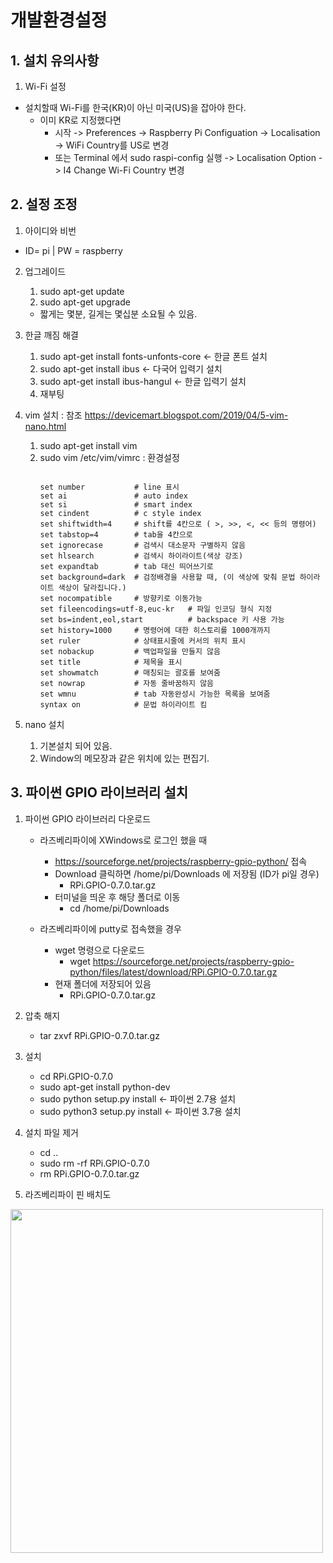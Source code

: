 # 개발환경설정

## 1. 설치 유의사항

1. Wi-Fi 설정
* 설치할때 Wi-Fi를 한국(KR)이 아닌 미국(US)을 잡아야 한다.
  + 이미 KR로 지정했다면 
    - 시작 -> Preferences -> Raspberry Pi Configuation -> Localisation -> WiFi Country를 US로 변경
    - 또는 Terminal 에서 sudo raspi-config 실행 -> Localisation Option -> I4 Change Wi-Fi Country 변경
      
## 2. 설정 조정

1. 아이디와 비번
* ID= pi | PW = raspberry

2. 업그레이드
   1. sudo apt-get update
   2. sudo apt-get upgrade
   + 짧게는 몇분, 길게는 몇십분 소요될 수 있음.
  
3. 한글 깨짐 해결
   1. sudo apt-get install fonts-unfonts-core  <- 한글 폰트 설치
   2. sudo apt-get install ibus <- 다국어 입력기 설치
   3. sudo apt-get install ibus-hangul <- 한글 입력기 설치
   4. 재부팅

4. vim 설치 : 참조
<https://devicemart.blogspot.com/2019/04/5-vim-nano.html>
   1. sudo apt-get install vim
   2. sudo vim /etc/vim/vimrc : 환경설정
      <pre><code>
      set number           # line 표시
      set ai               # auto index
      set si               # smart index
      set cindent          # c style index
      set shiftwidth=4     # shift를 4칸으로 ( >, >>, <, << 등의 명령어)
      set tabstop=4        # tab을 4칸으로
      set ignorecase       # 검색시 대소문자 구별하지 않음
      set hlsearch         # 검색시 하이라이트(색상 강조)
      set expandtab        # tab 대신 띄어쓰기로
      set background=dark  # 검정배경을 사용할 때, (이 색상에 맞춰 문법 하이라이트 색상이 달라집니다.)
      set nocompatible     # 방향키로 이동가능
      set fileencodings=utf-8,euc-kr   # 파일 인코딩 형식 지정
      set bs=indent,eol,start          # backspace 키 사용 가능
      set history=1000     # 명령어에 대한 히스토리를 1000개까지
      set ruler            # 상태표시줄에 커서의 위치 표시
      set nobackup         # 백업파일을 만들지 않음
      set title            # 제목을 표시
      set showmatch        # 매칭되는 괄호를 보여줌
      set nowrap           # 자동 줄바꿈하지 않음
      set wmnu             # tab 자동완성시 가능한 목록을 보여줌
      syntax on            # 문법 하이라이트 킴
      </code></pre>
      
5. nano 설치
   1. 기본설치 되어 있음.
   2. Window의 메모장과 같은 위치에 있는 편집기.
   
## 3. 파이썬 GPIO 라이브러리 설치
  
1. 파이썬 GPIO 라이브러리 다운로드
   * 라즈베리파이에 XWindows로 로그인 했을 때
     - <https://sourceforge.net/projects/raspberry-gpio-python/> 접속
     - Download 클릭하면 /home/pi/Downloads 에 저장됨 (ID가 pi일 경우)
       + RPi.GPIO-0.7.0.tar.gz
     - 터미널을 띄운 후 해당 폴더로 이동
       + cd /home/pi/Downloads
       
   * 라즈베리파이에 putty로 접속했을 경우
     - wget 명령으로 다운로드
       + wget https://sourceforge.net/projects/raspberry-gpio-python/files/latest/download/RPi.GPIO-0.7.0.tar.gz
     - 현재 폴더에 저장되어 있음
       + RPi.GPIO-0.7.0.tar.gz
       
2. 압축 해지
   * tar zxvf RPi.GPIO-0.7.0.tar.gz
3. 설치
   * cd RPi.GPIO-0.7.0
   * sudo apt-get install python-dev
   * sudo python setup.py install  <- 파이썬 2.7용 설치
   * sudo python3 setup.py install <- 파이썬 3.7용 설치
4. 설치 파일 제거
   * cd ..
   * sudo rm -rf RPi.GPIO-0.7.0
   * rm RPi.GPIO-0.7.0.tar.gz
   
5. 라즈베리파이 핀 배치도

<img src="https://user-images.githubusercontent.com/64456822/89501902-18260a80-d7ff-11ea-96c9-3fa95750bbf3.png" width="500px" height="550px"></img>
